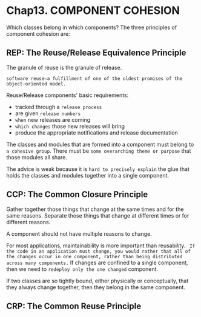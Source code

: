 # Chap13. COMPONENT COHESION
Which classes belong in which components? The three principles of component cohesion are:

## REP: The Reuse/Release Equivalence Principle

The granule of reuse is the granule of release.

`software reuse—a fulfillment of one of the oldest promises of the object-oriented model.`

Reuse/Release components' basic requirements:
- tracked through a `release process`
- are given `release numbers`
-  `when` new releases are coming
- `which changes` those new releases will bring
-  produce the appropriate notifications and release documentation

The classes and modules that are formed into a component must belong to `a cohesive group`. There must be `some overarching theme or purpose` that those modules all share.

The advice is weak because it is `hard to precisely explain` the glue that holds the classes and modules together into a single component.

## CCP: The Common Closure Principle

Gather together those things that change at the same times and for the same reasons. Separate those things that change at different times or for different reasons.

A component should not have multiple reasons to change.

For most applications, maintainability is more important than reusability. ` If the code in an application must change, you would rather that all of the changes occur in one component, rather than being distributed across many components.` If changes are confined to a single component, then we need to  `redeploy only the one changed` component. 

If two classes are so tightly bound, either physically or conceptually, that they always change together, then they belong in the same component.

## CRP: The Common Reuse Principle
